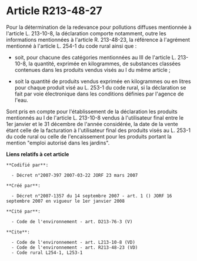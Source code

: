 # Article R213-48-27

Pour la détermination de la redevance pour pollutions diffuses mentionnée à l'article L. 213-10-8, la déclaration comporte
notamment, outre les informations mentionnées à l'article R. 213-48-23, la référence à l'agrément mentionné à l'article L.
254-1 du code rural ainsi que :

- soit, pour chacune des catégories mentionnées au III de l'article L. 213-10-8, la quantité, exprimée en kilogrammes, de
substances classées contenues dans les produits vendus visés au I du même article ;

- soit la quantité de produits vendus exprimée en kilogrammes ou en litres pour chaque produit visé au L. 253-1 du code
rural, si la déclaration se fait par voie électronique dans les conditions définies par l'agence de l'eau.

Sont pris en compte pour l'établissement de la déclaration les produits mentionnés au I de l'article L. 213-10-8 vendus à
l'utilisateur final entre le 1er janvier et le 31 décembre de l'année considérée, la date de la vente étant celle de la
facturation à l'utilisateur final des produits visés au L. 253-1 du code rural ou celle de l'encaissement pour les produits
portant la mention "emploi autorisé dans les jardins".

**Liens relatifs à cet article**

	**Codifié par**:

	  - Décret n°2007-397 2007-03-22 JORF 23 mars 2007

	**Créé par**:

	  - Décret n°2007-1357 du 14 septembre 2007 - art. 1 () JORF 16 septembre 2007 en vigueur le 1er janvier 2008

	**Cité par**:

	  - Code de l'environnement - art. D213-76-3 (V)

	**Cite**:

	  - Code de l'environnement - art. L213-10-8 (VD)
	  - Code de l'environnement - art. R213-48-23 (VD)
	  - Code rural L254-1, L253-1
